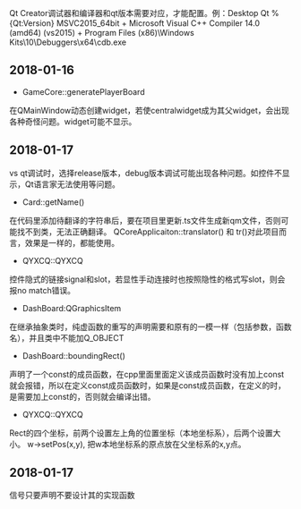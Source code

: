 Qt Creator调试器和编译器和qt版本需要对应，才能配置。例：Desktop Qt %{Qt:Version} MSVC2015_64bit + Microsoft Visual C++ Compiler 14.0 (amd64) (vs2015) + Program Files (x86)\Windows Kits\10\Debuggers\x64\cdb.exe

## 2018-01-16 ##

- GameCore::generatePlayerBoard

在QMainWindow动态创建widget，若使centralwidget成为其父widget，会出现各种奇怪问题。widget可能不显示。


## 2018-01-17 ##
vs qt调试时，选择release版本，debug版本调试可能出现各种问题。如控件不显示，Qt语言家无法使用等问题。

- Card::getName()

在代码里添加待翻译的字符串后，要在项目里更新.ts文件生成新qm文件，否则可能找不到类，无法正确翻译。
QCoreApplicaiton::translator()  和 tr()对此项目而言，效果是一样的，都能使用。

- QYXCQ::QYXCQ

控件隐式的链接signal和slot，若显性手动连接时也按照隐性的格式写slot，则会报no match错误。

- DashBoard:QGraphicsItem

在继承抽象类时，纯虚函数的重写的声明需要和原有的一模一样（包括参数，函数名），并且类中不能加Q_OBJECT

- DashBoard::boundingRect()

声明了一个const的成员函数，在cpp里面里面定义该成员函数时没有加上const就会报错，所以在定义const成员函数时，如果是const成员函数，在定义的时，是需要加上const的，否则就会编译出错。

- QYXCQ::QYXCQ

Rect的四个坐标，前两个设置左上角的位置坐标（本地坐标系），后两个设置大小。
w->setPos(x,y), 把w本地坐标系的原点放在父坐标系的x,y点。

## 2018-01-17 ##
信号只要声明不要设计其的实现函数
